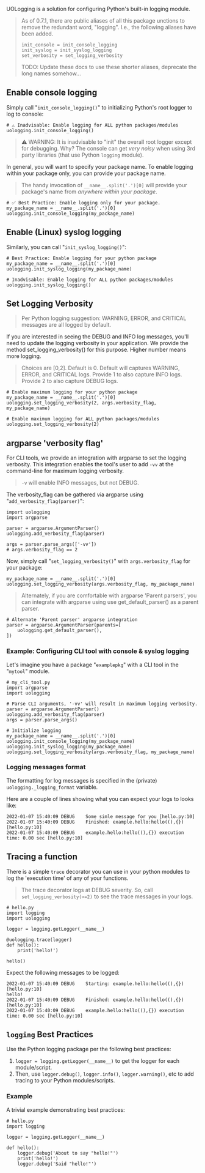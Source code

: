 UOLogging is a solution for configuring Python's built-in logging module.

> As of 0.7.1, there are public aliases of all this package unctions to remove the redundant word, "logging".
> I.e., the following aliases have been added.
> 
> ```
> init_console = init_console_logging
> init_syslog = init_syslog_logging
> set_verbosity = set_logging_verbosity
> ```
> 
> TODO: Update these docs to use these shorter aliases, deprecate the long names somehow...

## Enable console logging

Simply call "`init_console_logging()`" to initializing Python's root logger to log to console:

    # ⚠ Inadvisable: Enable logging for ALL python packages/modules
    uologging.init_console_logging()

> ⚠ WARNING: It is inadvisable to "init" the overall root logger except for debugging. 
> Why? The console can get *very noisy* when using 3rd party libraries (that use Python `logging` module).

In general, you will want to specify your package name. To enable logging within your package only, you can provide your package name.

> The handy invocation of `__name__.split('.')[0]` will provide your package's name from *anywhere within your package*.

    # ✅ Best Practice: Enable logging only for your package.
    my_package_name = __name__.split('.')[0]
    uologging.init_console_logging(my_package_name)



## Enable (Linux) syslog logging

Similarly, you can call "`init_syslog_logging()`":

    # Best Practice: Enable logging for your python package
    my_package_name = __name__.split('.')[0]
    uologging.init_syslog_logging(my_package_name)

    # Inadvisable: Enable logging for ALL python packages/modules
    uologging.init_syslog_logging()

## Set Logging Verbosity

> Per Python logging suggestion: WARNING, ERROR, and CRITICAL messages are all logged by default.

If you are interested in seeing the DEBUG and INFO log messages, you'll need to update the logging verbosity in your application.
We provide the method set_logging_verbosity() for this purpose.
Higher number means more logging. 

> Choices are [0,2].
> Default is 0. Default will captures WARNING, ERROR, and CRITICAL logs.
> Provide 1 to also capture INFO logs. 
> Provide 2 to also capture DEBUG logs.

    # Enable maximum logging for your python package
    my_package_name = __name__.split('.')[0]
    uologging.set_logging_verbosity(2, args.verbosity_flag, my_package_name)

    # Enable maximum logging for ALL python packages/modules
    uologging.set_logging_verbosity(2)

## argparse 'verbosity flag'

For CLI tools, we provide an integration with argparse to set the logging verbosity.
This integration enables the tool's user to add `-vv` at the command-line for maximum logging verbosity.

> `-v` will enable INFO messages, but not DEBUG.

The verbosity_flag can be gathered via argparse using "`add_verbosity_flag(parser)`":

    import uologging
    import argparse

    parser = argparse.ArgumentParser()
    uologging.add_verbosity_flag(parser)

    args = parser.parse_args(['-vv'])
    # args.verbosity_flag == 2

Now, simply call "`set_logging_verbosity()`" with `args.verbosity_flag` for your package:

    my_package_name = __name__.split('.')[0]
    uologging.set_logging_verbosity(args.verbosity_flag, my_package_name)

> Alternately, if you are comfortable with argparse 'Parent parsers', you can integrate with argparse using use get_default_parser() as a parent parser.

    # Alternate 'Parent parser' argparse integration
    parser = argparse.ArgumentParser(parents=[
        uologging.get_default_parser(),
    ])

### Example: Configuring CLI tool with console & syslog logging

Let's imagine you have a package "`examplepkg`" with a CLI tool in the "`mytool`" module.

    # my_cli_tool.py
    import argparse
    import uologging

    # Parse CLI arguments, '-vv' will result in maximum logging verbosity.
    parser = argparse.ArgumentParser()
    uologging.add_verbosity_flag(parser)
    args = parser.parse_args()

    # Initialize logging
    my_package_name = __name__.split('.')[0]
    uologging.init_console_logging(my_package_name)
    uologging.init_syslog_logging(my_package_name)
    uologging.set_logging_verbosity(args.verbosity_flag, my_package_name)

### Logging messages format

The formatting for log messages is specified in the (private) `uologging._logging_format` variable.

Here are a couple of lines showing what you can expect your logs to looks like:

    2022-01-07 15:40:09 DEBUG    Some simle message for you [hello.py:10]
    2022-01-07 15:40:09 DEBUG    Finished: example.hello:hello((),{}) [hello.py:10] 
    2022-01-07 15:40:09 DEBUG    example.hello:hello((),{}) execution time: 0.00 sec [hello.py:10] 


## Tracing a function

There is a simple `trace` decorator you can use in your python modules to log the 'execution time' of any of your functions.

> The trace decorator logs at DEBUG severity.
> So, call `set_logging_verbosity(>=2)` to see the trace messages in your logs.

    # hello.py
    import logging
    import uologging

    logger = logging.getLogger(__name__)

    @uologging.trace(logger)
    def hello():
        print('hello!')
    
    hello()

Expect the following messages to be logged:

    2022-01-07 15:40:09 DEBUG    Starting: example.hello:hello((),{}) [hello.py:10]
    hello!
    2022-01-07 15:40:09 DEBUG    Finished: example.hello:hello((),{}) [hello.py:10] 
    2022-01-07 15:40:09 DEBUG    example.hello:hello((),{}) execution time: 0.00 sec [hello.py:10] 

## `logging` Best Practices

Use the Python logging package per the following best practices:

1. `logger = logging.getLogger(__name__)` to get the logger for each module/script.
2. Then, use `logger.debug()`, `logger.info()`, `logger.warning()`, etc to add tracing to your Python modules/scripts.

### Example

A trivial example demonstrating best practices:

    # hello.py
    import logging

    logger = logging.getLogger(__name__)

    def hello():
        logger.debug('About to say "hello!"')
        print('hello!')
        logger.debug('Said "hello!"')
